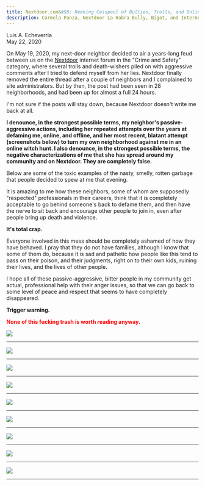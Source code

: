 ```yaml
---
title: Nextdoor.com&#58; Reeking Cesspool of Bullies, Trolls, and Online Vigilantes
description: Carmela Panza, Nextdoor La Habra Bully, Bigot, and Internet Troll; Nextdoor Bullying; Nextdoor Bullies; Jeniffer Porras, Old-Man Hating La Habra Internet Troll and Death-Wisher; Defamation of Character
---
```


Luis A. Echeverria<br/>
May 22, 2020

On May 19, 2020, my next-door neighbor decided to air a years-long feud between us on the <a href="https://nextdoor.com/" target="_blank">Nextdoor</a> internet forum in the "Crime and Safety" category, where several trolls and death-wishers piled on with aggressive comments after I tried to defend myself from her lies. Nextdoor finally removed the entire thread after a couple of neighbors and I complained to site administrators. But by then, the post had been seen in 28 neighborhoods, and had been up for almost a full 24 hours.

I'm not sure if the posts will stay down, because Nextdoor doesn't write me back at all.

**I denounce, in the strongest possible terms, my neighbor's passive-aggressive actions, including her repeated attempts over the years at defaming me, online, and offline, and her most recent, blatant attempt (screenshots below) to turn my own neighborhood against me in an online witch hunt. I also denounce, in the strongest possible terms, the negative characterizations of me that she has spread around my community and on Nextdoor. They are completely false.**

Below are some of the toxic examples of the nasty, smelly, rotten garbage that people decided to spew at me that evening.

It is amazing to me how these neighbors, some of whom are supposedly "respected" professionals in their careers, think that it is completely acceptable to go behind someone's back to defame them, and then have the nerve to sit back and encourage other people to join in, even after people bring up death and violence.

**It's total crap.**

Everyone involved in this mess should be completely ashamed of how they have behaved. I pray that they do not have families, although I know that some of them do, because it is sad and pathetic how people like this tend to pass on their poison, and their judgments, right on to their own kids, ruining their lives, and the lives of other people.

I hope all of these passive-aggressive, bitter people in my community get actual, professional help with their anger issues, so that we can go back to some level of peace and respect that seems to have completely disappeared.

**Trigger warning.**

<strong style="color:red !important">None of this fucking trash is worth reading anyway.</strong>

<img src="../assets/images/carmelas-nasty-post-clipped.jpg"/><br/>
<hr/>
<img src="../assets/images/jeniffer-porras-aggressive-nasty-ignorant-internet-troll-1.jpg"/>
<hr/>
<img src="../assets/images/jeniffer-porras-disgusting-death-wishing-internet-bigot.jpg"/><br/>
<hr/>
<img src="../assets/images/trolls-who-celebrate-old-men-dying-in-la-habra-california-90631.jpg"/><br/>
<hr/>
<img src="../assets/images/deandra-montiel-passive-aggressive-internet-troll-1.jpg"/><br/>
<hr/>
<img src="../assets/images/carmela-blames-everyone-for-her-burglary.jpg"/><br/>
<hr/>
<img src="../assets/images/carmela-creepy-neighbor-schtick-2018.jpg"/><br/>
<hr/>

<img src="../assets/images/jonathan-leon-judgmental-internet-commenter.jpg"/><br/>
<hr/>
<img src="../assets/images/carmela-panza-racist-nextdoor-troll.jpg"/><br/>
<hr/>




